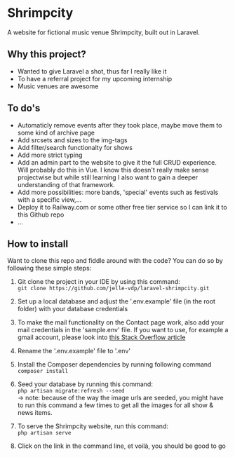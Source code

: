 # Shrimpcity

A website for fictional music venue Shrimpcity, built out in Laravel.

## Why this project?

- Wanted to give Laravel a shot, thus far I really like it
- To have a referral project for my upcoming internship
- Music venues are awesome

## To do's

- Automaticly remove events after they took place, maybe move them to some kind of archive page
- Add srcsets and sizes to the img-tags
- Add filter/search functionalty for shows
- Add more strict typing
- Add an admin part to the website to give it the full CRUD experience. Will probably do this in Vue. I know this doesn't really make sense projectwise but while still learning I also want to gain a deeper understanding of that framework.
- Add more possibilities: more bands, 'special' events such as festivals with a specific view,...
- Deploy it to Railway.com or some other free tier service so I can link it to this Github repo
- ...

## How to install

Want to clone this repo and fiddle around with the code? You can do so by following these simple steps:

1. Git clone the project in your IDE by using this command:<br>
`git clone https://github.com/jelle-vdp/laravel-shrimpcity.git`

2. Set up a local database and adjust the '.env.example' file (in the root folder) with your database credentials

3. To make the mail functionality on the Contact page work, also add your mail credentials in the 'sample.env' file. If you want to use, for example a gmail account, please look into [this Stack Overflow article](https://stackoverflow.com/questions/72621214/laravel-sending-email-with-gmail-after-less-secure-app-option-no-longer-suppo) 

4. Rename the '.env.example' file to '.env'

5. Install the Composer dependencies by running following command<br>
`composer install`

6. Seed your database by running this command:<br>
`php artisan migrate:refresh --seed`<br>
-> note: because of the way the image urls are seeded, you might have to run this command a few times to get all the images for all show & news items.

7. To serve the Shrimpcity website, run this command:<br>
`php artisan serve`

8. Click on the link in the command line, et voilà, you should be good to go
